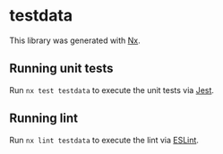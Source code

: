 # testdata

This library was generated with [Nx](https://nx.dev).

## Running unit tests

Run `nx test testdata` to execute the unit tests via [Jest](https://jestjs.io).

## Running lint

Run `nx lint testdata` to execute the lint via [ESLint](https://eslint.org/).
